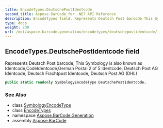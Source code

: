 ```yaml
---
title: EncodeTypes.DeutschePostIdentcode
second_title: Aspose.BarCode for .NET API Reference
description: EncodeTypes field. Represents Deutsch Post barcode This Symbology is also known as IdentcodeCodeIdentcodeGerman Postal 2 of 5 Identcode Deutsch Post AG Identcode Deutsch Frachtpost Identcode Deutsch Post AG DHL
type: docs
weight: 230
url: /net/aspose.barcode.generation/encodetypes/deutschepostidentcode/
---
```

## EncodeTypes.DeutschePostIdentcode field

Represents Deutsch Post barcode, This Symbology is also known as Identcode,CodeIdentcode,German Postal 2 of 5 Identcode, Deutsch Post AG Identcode, Deutsch Frachtpost Identcode, Deutsch Post AG (DHL)

```csharp
public static readonly SymbologyEncodeType DeutschePostIdentcode;
```

### See Also

* class [SymbologyEncodeType](../../symbologyencodetype/)
* class [EncodeTypes](../)
* namespace [Aspose.BarCode.Generation](../../../aspose.barcode.generation/)
* assembly [Aspose.BarCode](../../../)


